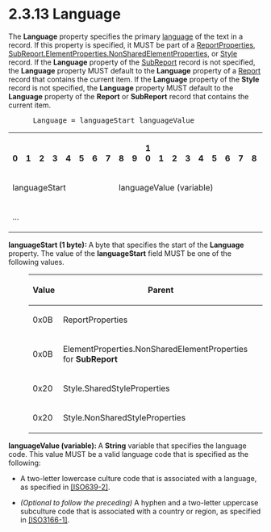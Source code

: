 <html dir="LTR" xmlns:mshelp="http://msdn.microsoft.com/mshelp" xmlns:ddue="http://ddue.schemas.microsoft.com/authoring/2003/5" xmlns:xlink="http://www.w3.org/1999/xlink" xmlns:tool="http://www.microsoft.com/tooltip">
    <head>
        <meta http-equiv="Content-Type" content="text/html; CHARSET=utf-8"></meta>
        <meta name="save" content="history"></meta>
        <title>2.3.13 Language</title>
        <xml>
            <mshelp:toctitle title="2.3.13 Language"></mshelp:toctitle>
            <mshelp:rltitle title="[MS-RPL]: Language"></mshelp:rltitle>
            <mshelp:keyword index="A" term="235d01b9-ca4b-4e7b-ba6d-646e5d859649"></mshelp:keyword>
            <mshelp:attr name="DCSext.ContentType" value="open specification"></mshelp:attr>
            <mshelp:attr name="AssetID" value="235d01b9-ca4b-4e7b-ba6d-646e5d859649"></mshelp:attr>
            <mshelp:attr name="TopicType" value="kbRef"></mshelp:attr>
            <mshelp:attr name="DCSext.Title" value="[MS-RPL]: Language" />
        </xml>
    </head>
    <body>
        <div id="header">
            <h1 class="heading">2.3.13 Language</h1>
        </div>
        <div id="mainSection">
            <div id="mainBody">
                <div id="allHistory" class="saveHistory"></div>
                <div id="sectionSection0" class="section" name="collapseableSection">
                    

<p>The <b>Language</b> property specifies the primary <a href="75ae48f7-746b-4b41-919c-6699fa28b3ef.md#gt_f5aa81dc-37ee-4a69-a08e-1733ba1461cd">language</a> of the text in a
record. If this property is specified, it MUST be part of a <a href="a9b28610-5438-470d-84bb-0608d07ddc46.md">ReportProperties</a>, <a href="1b1b7882-84bb-47d4-a3d2-b020b8d23d7a.md">SubReport.ElementProperties.NonSharedElementProperties</a>,
or <a href="04bf25a1-2f43-4acf-b9eb-b9fa2dc45202.md">Style</a> record. If the
<b>Language</b> property of the <a href="6d0c1443-eecb-4848-bee9-41a8404b1b3f.md">SubReport</a> record is not
specified, the <b>Language</b> property MUST default to the <b>Language</b>
property of a <a href="4be143af-2e99-41c5-894d-01902ed98673.md">Report</a>
record that contains the current item. If the <b>Language</b> property of the <b>Style</b>
record is not specified, the <b>Language</b> property MUST default to the <b>Language</b>
property of the <b>Report</b> or <b>SubReport</b> record that contains the
current item.           </p>

<dl>
<dd>
<div><pre> Language = languageStart languageValue
</pre></div>
</dd></dl>

<table>
 <tr>
  <th><p><br>0</p></th>
  <th><p><br>1</p></th>
  <th><p><br>2</p></th>
  <th><p><br>3</p></th>
  <th><p><br>4</p></th>
  <th><p><br>5</p></th>
  <th><p><br>6</p></th>
  <th><p><br>7</p></th>
  <th><p><br>8</p></th>
  <th><p><br>9</p></th>
  <th><p>1<br>0</p></th>
  <th><p><br>1</p></th>
  <th><p><br>2</p></th>
  <th><p><br>3</p></th>
  <th><p><br>4</p></th>
  <th><p><br>5</p></th>
  <th><p><br>6</p></th>
  <th><p><br>7</p></th>
  <th><p><br>8</p></th>
  <th><p><br>9</p></th>
  <th><p>2<br>0</p></th>
  <th><p><br>1</p></th>
  <th><p><br>2</p></th>
  <th><p><br>3</p></th>
  <th><p><br>4</p></th>
  <th><p><br>5</p></th>
  <th><p><br>6</p></th>
  <th><p><br>7</p></th>
  <th><p><br>8</p></th>
  <th><p><br>9</p></th>
  <th><p>3<br>0</p></th>
  <th><p><br>1</p></th>
 </tr>
 <tr>
  <td colspan="8">
  <p>languageStart</p>
  </td>
  <td colspan="24">
  <p>languageValue
  (variable)</p>
  </td>
 </tr>
 <tr>
  <td colspan="32">
  <p>...</p>
  </td>
 </tr>
</table>

<p><b>languageStart (1 byte): </b>A byte that specifies
the start of the <b>Language</b> property. The value of the <b>languageStart</b>
field MUST be one of the following values.</p>

<dl>
<dd>
<table>
 <thead>
  <tr>
   <th>
   <p>Value</p>
   </th>
   <th>
   <p>Parent</p>
   </th>
  </tr>
 </thead>
 <tr>
  <td>
  <p>0x0B</p>
  </td>
  <td>
  <p>ReportProperties</p>
  </td>
 </tr>
 <tr>
  <td>
  <p>0x0B</p>
  </td>
  <td>
  <p>ElementProperties.NonSharedElementProperties for <b>SubReport</b></p>
  </td>
 </tr>
 <tr>
  <td>
  <p>0x20</p>
  </td>
  <td>
  <p>Style.SharedStyleProperties</p>
  </td>
 </tr>
 <tr>
  <td>
  <p>0x20</p>
  </td>
  <td>
  <p>Style.NonSharedStyleProperties</p>
  </td>
 </tr>
</table>
</dd></dl>

<p><b>languageValue (variable): </b>A <b>String</b>
variable that specifies the language code. This value MUST be a valid language
code that is specified as the following:</p>

<ul><li><p><span><span>  </span></span>A
two-letter lowercase culture code that is associated with a language, as
specified in <a href="https://go.microsoft.com/fwlink/?LinkId=100294">[ISO639-2]</a>.</p>

</li><li><p><span><span>  </span></span><i>(Optional
to follow the preceding)</i> A hyphen and a two-letter uppercase subculture
code that is associated with a country or region, as specified in <a href="https://go.microsoft.com/fwlink/?LinkId=147713">[ISO3166-1]</a>.</p>

</li></ul>
                </div>
            </div>
        </div>
    </body>
</html>